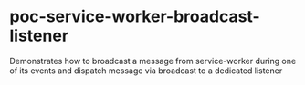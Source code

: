 # poc-service-worker-broadcast-listener
Demonstrates how to broadcast a message from service-worker during one of its events and dispatch message via broadcast to a dedicated listener
